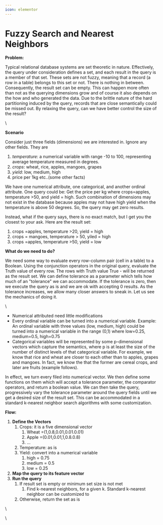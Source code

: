 ```yaml
---
icon: elementor
---
```


# Fuzzy Search and Nearest Neighbors

**Problem:**

Typical relational database systems are set theoretic in nature. Effectively, the query under consideration defines a set, and each result in the query is a member of that set. These sets are not fuzzy, meaning that a record (a row in a table) belongs to this set or not. There is nothing in between. Consequently, the result set can be empty. This can happen more often than not as the querying dimensions grow and of course it also depends on the how and who generated the data. Due to the brittle nature of the hard partitioning induced by the query, records that are close semantically could be missed out. By relaxing the query, can we have better control the size of the result?

\


**Scenario**

Consider just three fields (dimensions) we are interested in. Ignore any other fields. They are

1. _temperature_: a numerical variable with range -10 to 100, representing average temperature measured in degrees.
2. _crops_: wheat, rice, apples, mangoes, grapes
3. _yield_: low, medium, high
4. price per 1kg etc..(some other facts)

We have one numerical attribute, one categorical, and another ordinal attribute. One query could be: Get the price per kg where crops=apples, temperature >50, and yield = high. Such combination of dimensions may not exist in the database because apples may not have high yield when the temperature is above 50 degrees. So, the query may get zero results.

Instead, what if the query says, there is no exact match, but I get you the closest to your ask. Here are the result set:

1. crops =apples, temperature >20, yield = high&#x20;
2. crops = mangoes, temperature > 50, yiled = high
3. crops =apples, temperature >50, yield = low&#x20;

**What do we need to do?**

We need some way to evaluate every row-column pair (cell in a table) to a Boolean. Using the conjunction operators in the original query, evaluate the Truth value of every row. The rows with Truth value True - will be returned as the result set. We can define tolerance as a parameter which tells how much of an "tolerance" we can accommodate. If the tolerance is zero, then we execute the query as is and we are ok with accepting 0 results. As the tolerance increases, we allow many closer answers to sneak in. Let us see the mechanics of doing it.&#x20;

\


* Numerical attributed need little modifications
* Every ordinal variable can be turned into a numerical variable. Example: An ordinal variable with three values (low, medium, high) could be turned into a numerical variable in the range (0,1) where low=0.25, medium=0.5, high=0.75
* Categorical variables will be represented by some p-dimensional vectors which capture the semantics, where p is at least the size of the number of distinct levels of that categorical variable. For example, we know that rice and wheat are closer to each other than to apples, grapes and mangoes. In fact, we know the that the former are cereal crops, and later are fruits (example follows).&#x20;

In effect, we turn every filed into numerical vector. We then define some functions on them which will accept a tolerance parameter, the comparator operators, and return a boolean value. We can then take the query, progressively vary the tolerance parameter around the query fields until we get a desired size of the result set. This can be accommodated in a standard k-nearest neighbor search algorithms with some customization.

**Flow:**

1. **Define the Vectors**
   1. Crops: it is a five dimensional vector
      1. Wheat =(1,0.8,0.01,0.01.0.01)
      2. Apple =(0.01,0.01,1,0.8.0.8)
      3. ...
   2. Temperature: as is
   3. Yield: convert into a numerical variable
      1. high = 0.75
      2. medium = 0.5
      3. low = 0.25
2. **Map the query to its feature vector**
3. **Run the query**
   1. If result set is empty or minimum set size is not met
      1. Find k-nearest neighbors, for a given k. Standard k-nearest neighbor can be customized to&#x20;
   2. Otherwise, return the set as is

\


\
